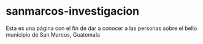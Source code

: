 # sanmarcos-investigacion
Esta es una página con el fin de dar a conocer a las personas sobre el bello municipio de San Marcos, Guatemala
